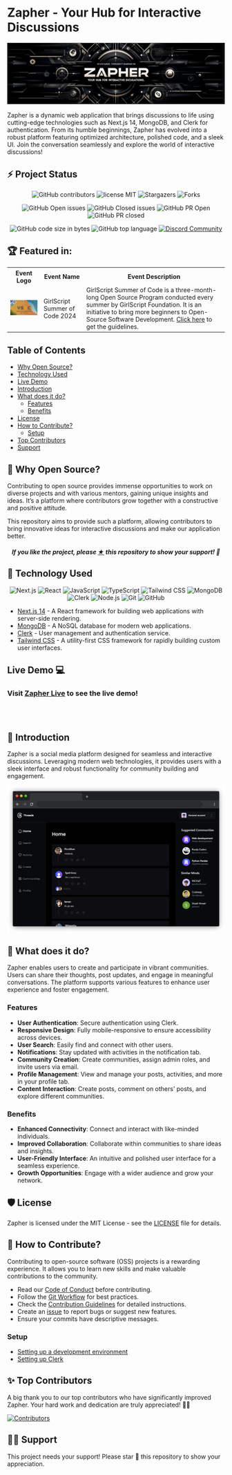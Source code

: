 # Zapher - Your Hub for Interactive Discussions

[![Zapher Banner](.github/assets/mainBanner.png)](https://github.com/mdkaifansari04/Zapher)

Zapher is a dynamic web application that brings discussions to life using cutting-edge technologies such as Next.js 14, MongoDB, and Clerk for authentication. From its humble beginnings, Zapher has evolved into a robust platform featuring optimized architecture, polished code, and a sleek UI. Join the conversation seamlessly and explore the world of interactive discussions!

## ⚡ Project Status

<div align="center">

![GitHub contributors](https://img.shields.io/github/contributors/mdkaifansari04/Zapher?style=for-the-badge&color=%2314B8A5)
![license MIT](https://img.shields.io/github/license/mdkaifansari04/Zapher?style=for-the-badge&color=%2314B8A5)
![Stargazers](https://img.shields.io/github/stars/mdkaifansari04/Zapher?style=for-the-badge&color=%2314B8A5)
![Forks](https://img.shields.io/github/forks/mdkaifansari04/Zapher?style=for-the-badge&color=%2314B8A5)

![GitHub Open issues](https://img.shields.io/github/issues/mdkaifansari04/Zapher?style=for-the-badge&color=%2314B8A5)
![GitHub Closed issues](https://img.shields.io/github/issues-closed/mdkaifansari04/Zapher?style=for-the-badge&color=%2314B8A5)
![GitHub PR Open](https://img.shields.io/github/issues-pr/mdkaifansari04/Zapher?style=for-the-badge&color=%2314B8A5)
![GitHub PR closed](https://img.shields.io/github/issues-pr-closed/mdkaifansari04/Zapher?style=for-the-badge&color=%2314B8A5)

![GitHub code size in bytes](https://img.shields.io/github/languages/code-size/mdkaifansari04/Zapher?style=for-the-badge&color=%2314B8A5)
![GitHub top language](https://img.shields.io/github/languages/top/mdkaifansari04/Zapher?style=for-the-badge&color=%2314B8A5)
[![Discord Community](https://img.shields.io/badge/Join-Discord_Community-%2314B8A5.svg?style=for-the-badge&logo=discord&logoColor=white)](https://discord.gg/qqnfcudX)

</div>

## 🏆 Featured in:

<table>
    <tr>
      <th>Event Logo</th>
      <th>Event Name</th>
      <th>Event Description</th>
    </tr>
    <tr>
        <td><img src=".github/assets/image.png" width="200" height="auto" loading="lazy" alt="GSSoC 24"/></td>
        <td>GirlScript Summer of Code 2024</td>
        <td>GirlScript Summer of Code is a three-month-long Open Source Program conducted every summer by GirlScript Foundation. It is an initiative to bring more beginners to Open-Source Software Development. <a href="docs/gssoc.md">Click here</a> to get the guidelines.  </td>
    </tr>
</table>

## Table of Contents

- [Why Open Source?](#-why-open-source)
- [Technology Used](#-technology-used)
- [Live Demo](#live-demo-)
- [Introduction](#-introduction)
- [What does it do?](#-what-does-it-do)
  - [Features](#features)
  - [Benefits](#benefits)
- [License](#%EF%B8%8F-license)
- [How to Contribute?](#-how-to-contribute)
  - [Setup](#setup)
- [Top Contributors](#-top-contributors)
- [Support](#-support)

## 🤔 Why Open Source?

Contributing to open source provides immense opportunities to work on diverse projects and with various mentors, gaining unique insights and ideas. It’s a platform where contributors grow together with a constructive and positive attitude.

This repository aims to provide such a platform, allowing contributors to bring innovative ideas for interactive discussions and make our application better.

<h5 align="center"><i>If you like the project, please <a href="https://github.com/mdkaifansari04/Zapher/stargazers">★</a> this repository to show your support! 🤩</i></h5>

## 🚀 Technology Used

<div align="center">
  
  ![Next.js](https://img.shields.io/badge/Next.js-000000?style=for-the-badge&logo=nextdotjs&logoColor=white)
  ![React](https://img.shields.io/badge/React-20232A?style=for-the-badge&logo=react&logoColor=61DAFB)
  ![JavaScript](https://img.shields.io/badge/JavaScript-F7DF1E?style=for-the-badge&logo=javascript&logoColor=black)
  ![TypeScript](https://img.shields.io/badge/TypeScript-007ACC?style=for-the-badge&logo=typescript&logoColor=white)
  ![Tailwind CSS](https://img.shields.io/badge/Tailwind_CSS-38B2AC?style=for-the-badge&logo=tailwind-css&logoColor=white)
  ![MongoDB](https://img.shields.io/badge/MongoDB-47A248?style=for-the-badge&logo=mongodb&logoColor=white)
  ![Clerk](https://img.shields.io/badge/Clerk-512DA8?style=for-the-badge&logo=clerk&logoColor=white)
  ![Node.js](https://img.shields.io/badge/Node.js-339933?style=for-the-badge&logo=nodedotjs&logoColor=white)
  ![Git](https://img.shields.io/badge/Git-F05032?style=for-the-badge&logo=git&logoColor=white)
  ![GitHub](https://img.shields.io/badge/GitHub-181717?style=for-the-badge&logo=github&logoColor=white)
  
</div>

- [Next.js 14](https://nextjs.org) - A React framework for building web applications with server-side rendering.
- [MongoDB](https://www.mongodb.com) - A NoSQL database for modern web applications.
- [Clerk](https://clerk.dev) - User management and authentication service.
- [Tailwind CSS](https://tailwindcss.com) - A utility-first CSS framework for rapidly building custom user interfaces.

## Live Demo 💻

### Visit [Zapher Live](https://zapher.vercel.app/sign-in) to see the live demo!

<br />
<br />

## 👋 Introduction

Zapher is a social media platform designed for seamless and interactive discussions. Leveraging modern web technologies, it provides users with a sleek interface and robust functionality for community building and engagement.

[![Zapher Banner](.github/assets/browser.png)](https://github.com/mdkaifansari04/Zapher)

## 🔨 What does it do?

Zapher enables users to create and participate in vibrant communities. Users can share their thoughts, post updates, and engage in meaningful conversations. The platform supports various features to enhance user experience and foster engagement.

### Features

- **User Authentication**: Secure authentication using Clerk.
- **Responsive Design**: Fully mobile-responsive to ensure accessibility across devices.
- **User Search**: Easily find and connect with other users.
- **Notifications**: Stay updated with activities in the notification tab.
- **Community Creation**: Create communities, assign admin roles, and invite users via email.
- **Profile Management**: View and manage your posts, activities, and more in your profile tab.
- **Content Interaction**: Create posts, comment on others’ posts, and explore different communities.

### Benefits

- **Enhanced Connectivity**: Connect and interact with like-minded individuals.
- **Improved Collaboration**: Collaborate within communities to share ideas and insights.
- **User-Friendly Interface**: An intuitive and polished user interface for a seamless experience.
- **Growth Opportunities**: Engage with a wider audience and grow your network.

## 🛡️ License

Zapher is licensed under the MIT License - see the [LICENSE](LICENSE) file for details.

## 🤔 How to Contribute?

Contributing to open-source software (OSS) projects is a rewarding experience. It allows you to learn new skills and make valuable contributions to the community.

- Read our [Code of Conduct](CODE_OF_CONDUCT.md) before contributing.
- Follow the [Git Workflow](docs/git.md) for best practices.
- Check the [Contribution Guidelines](CONTRIBUTING.md) for detailed instructions.
- Create an [issue](https://github.com/mdkaifansari04/Zapher/issues) to report bugs or suggest new features.
- Ensure your commits have descriptive messages.

### Setup

- [Setting up a development environment](docs/setup.md)
- [Setting up Clerk](docs/clerk.md)

## ✨ Top Contributors

A big thank you to our top contributors who have significantly improved Zapher. Your hard work and dedication are truly appreciated! 🌟😄

[![Contributors](https://contrib.rocks/image?repo=mdkaifansari04/Zapher)](https://github.com/mdkaifansari04/Zapher/graphs/contributors)

## 🙏🏽 Support

This project needs your support! Please star 🌟 this repository to show your appreciation.
